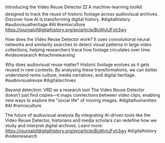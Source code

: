 Introducing the Video Reuse Detector 🎞️
A machine-learning toolkit designed to track the reuse of historic footage across audiovisual archives. Discover how AI is transforming digital history. #digitalhistory #audiovisualheritage #AI #remixculture https://journalofdigitalhistory.org/en/article/BuWvtJFxh3wy

How does the Video Reuse Detector work?
It uses convolutional neural networks and similarity searches to detect visual patterns in large video collections, helping researchers trace how footage circulates over time. #videoresearch #machinelearning

Why does audiovisual reuse matter?
Historic footage evolves as it gets reused in new contexts. By analysing these transformations, we can better understand remix culture, media narratives, and digital heritage. #audiovisualreuse #digitalarchives

Beyond detection: VRD as a research tool
The Video Reuse Detector doesn’t just find copies—it maps connections between video clips, enabling new ways to explore the "social life" of moving images. #digitalhumanities #AI #remixculture

The future of audiovisual analysis
By integrating AI-driven tools like the Video Reuse Detector, historians and media scholars can redefine how we study and interpret digital archives. Learn more: https://journalofdigitalhistory.org/en/article/BuWvtJFxh3wy #digitalhistory #videoresearch
